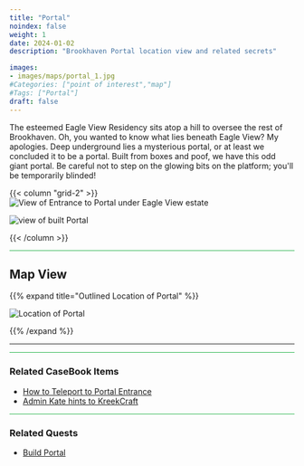 ```yaml
---
title: "Portal"
noindex: false
weight: 1
date: 2024-01-02
description: "Brookhaven Portal location view and related secrets"

images:
- images/maps/portal_1.jpg
#Categories: ["point of interest","map"]
#Tags: ["Portal"]
draft: false
--- 
```



The esteemed Eagle View Residency sits atop a hill to oversee the rest of Brookhaven. Oh, you wanted to know what lies beneath Eagle View? My apologies. Deep underground lies a mysterious portal, or at least we concluded it to be a portal. Built from boxes and poof, we have this odd giant portal. Be careful not to step on the glowing bits on the platform; you'll be temporarily blinded!


{{< column "grid-2" >}}
![View of Entrance to Portal under Eagle View estate](/images/maps/portal_1.jpg)

![view of built Portal](/images/maps/portal-built.jpg)

{{< /column >}}


<hr style="background-color: #28b44c" size=8>

## Map View

{{% expand title="Outlined Location of Portal" %}}

![Location of Portal](/images/maps/portal.png)

{{% /expand %}}

---

<hr style="background-color: #28b44c" size=8>

### Related CaseBook Items

- [How to Teleport to Portal Entrance](/casebook/interesting/teleporting/#portal-entrance)
- [Admin Kate hints to KreekCraft](/casebook/interesting/admin_kate/#message-to-kreekcraft)

<hr style="background-color: #28b44c" size=8>

### Related Quests

- [Build Portal](/lore/quests/build_portal/)